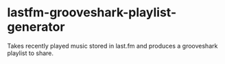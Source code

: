 lastfm-grooveshark-playlist-generator
=====================================

Takes recently played music stored in last.fm and produces a grooveshark playlist to share. 

